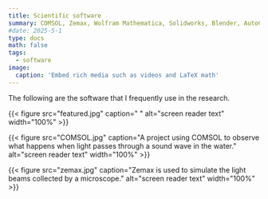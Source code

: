 ```yaml
---
title: Scientific software
summary: COMSOL, Zemax, Wolfram Mathematica, Solidworks, Blender, AutoCAD, Illustrator
#date: 2025-5-1
type: docs
math: false
tags:
  - software
image:
  caption: 'Embed rich media such as videos and LaTeX math'
---
```


The following are the software that I frequently use in the research.

{{< figure src="featured.jpg" caption=" " alt="screen reader text" width="100%" >}}

{{< figure src="COMSOL.jpg" caption="A project using COMSOL to observe what happens when light passes through a sound wave in the water." alt="screen reader text" width="100%" >}}

{{< figure src="zemax.jpg" caption="Zemax is used to simulate the light beams collected by a microscope." alt="screen reader text" width="100%" >}}